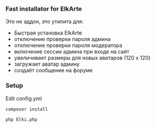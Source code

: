 ### Fast installator for ElkArte ###

Это не аддон, это утилита для:

+ Быстрая установка ElkArte
+ отключение проверки пароля админа
+ отключение проверки пароля модератора
+ включение сессии админа при входе на сайт
+ увеличивает размеры для новых аватаров (120 x 120)
+ загружает аватар админу
+ создаёт сообщение на форуме

### Setup ###
Edit config.yml

```composer install```

```php Elki.php```